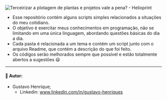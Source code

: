 ![Terceirizar a plotagem de plantas e projetos vale a pena? - Helioprint](https://helioprint.com.br/wp-content/uploads/2017/04/plotagem-projeto-arquitetonico-900x365.jpg)



- Esse repositório contém alguns scripts simples relacionados a situações do meu cotidiano. 
- O objetivo é exercitar meus conhecimentos em programação, não se limitando em uma única linguagem, abordando questões básicas do dia a dia. 
- Cada pasta é relacionada a um tema e contém um script junto com o arquivo Readme, que contém a descrição do que foi feito. 
- Os códigos serão melhorados sempre que possível e estão totalmente abertos a sugestões :smiley: 

_____

#### :man: Autor: 

- Gustavo Henrique; 
  - Linkedin: www.linkedin.com/in/gustavo-henriques 

